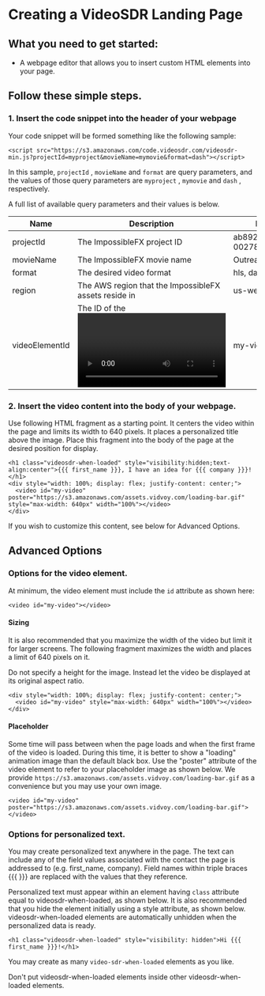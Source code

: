 # Creating a VideoSDR Landing Page

## What you need to get started:

* A webpage editor that allows you to insert custom HTML elements into your page.

## Follow these simple steps. 

### 1. Insert the code snippet into the header of your webpage

Your code snippet will be formed something like the following sample:

```
<script src="https://s3.amazonaws.com/code.videosdr.com/videosdr-min.js?projectId=myproject&movieName=mymovie&format=dash"></script>
```

In this sample, `projectId` , `movieName` and `format` are query parameters, and the values of those
query parameters are `myproject` , `mymovie` and `dash` , respectively.

A full list of available query parameters and their values is below.

| Name | Description | Example |
| ---- | ----------- | ------- |
|projectId|The ImpossibleFX project ID|ab892-83860a-002788fc|
|movieName|The ImpossibleFX movie name|OutreachCampaign1|
|format|The desired video format|hls, dash, mp4|
|region|The AWS region that the ImpossibleFX assets reside in|us-west-1|
|videoElementId|The ID of the <video> element in the HTML page.|my-video|

### 2.  Insert the video content into the body of your webpage.

Use following HTML fragment as a starting point.  It centers the video within the page and limits its width to 640 pixels.  It places a personalized title above the image.  Place this fragment into the body of the page at the desired position for display.

```
<h1 class="videosdr-when-loaded" style="visibility:hidden;text-align:center">{{{ first_name }}}, I have an idea for {{{ company }}}!</h1>
<div style="width: 100%; display: flex; justify-content: center;">
  <video id="my-video" poster="https://s3.amazonaws.com/assets.vidvoy.com/loading-bar.gif" style="max-width: 640px" width="100%"></video>
</div>
```

If you wish to customize this content, see below for Advanced Options.

## Advanced Options

### Options for the video element.

At minimum, the video element must include the `id` attribute as shown here:

```
<video id="my-video"></video>
```

#### Sizing

It is also recommended that you maximize the width of the video but limit it for larger screens.  The following fragment maximizes the width and places a limit of 640 pixels on it. 

Do not specify a height for the image.  Instead let the video be displayed at its original aspect ratio.

```
<div style="width: 100%; display: flex; justify-content: center;">
  <video id="my-video" style="max-width: 640px" width="100%"></video>
</div>
```

#### Placeholder

Some time will pass between when the page loads and when the first frame of the video is loaded.
During this time, it is better to show a "loading" animation image than the default black box.
Use the "poster" attribute of the video element to refer to your placeholder image as shown below. 
We provide `https://s3.amazonaws.com/assets.vidvoy.com/loading-bar.gif` as a convenience but you
may use your own image.

```
<video id="my-video" poster="https://s3.amazonaws.com/assets.vidvoy.com/loading-bar.gif"></video>
```

### Options for personalized text.

You may create personalized text anywhere in the page.  The text can include any of the 
field values associated with the contact the page is addressed to (e.g. first_name, company).
Field names within triple braces {{{ }}} are replaced with the values that they reference. 

Personalized text must appear within an element having `class` attribute equal to videosdr-when-loaded, as shown below.  It is also recommended that you hide the element initially using a style attribute, as shown below. videosdr-when-loaded elements are automatically unhidden when the personalized data is ready.

```
<h1 class="videosdr-when-loaded" style="visibility: hidden">Hi {{{ first_name }}}!</h1>
```

You may create as many `video-sdr-when-loaded` elements as you like.

Don't put videosdr-when-loaded elements inside other videosdr-when-loaded elements.

</body>
</html>
